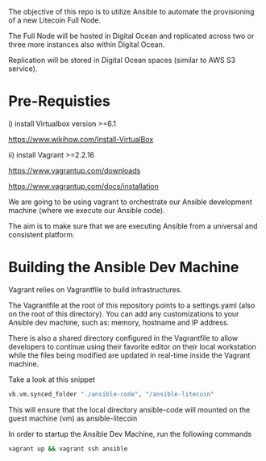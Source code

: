 The objective of this repo is to utilize Ansible to automate the provisioning of a new Litecoin Full Node.

The Full Node will be hosted in Digital Ocean and replicated across two or three more instances also within Digital Ocean.

Replication will be stored in Digital Ocean spaces (similar to AWS S3 service).

# Pre-Requisties 

i) install Virtualbox version >=6.1

https://www.wikihow.com/Install-VirtualBox

ii) install Vagrant >=2.2.16

https://www.vagrantup.com/downloads

https://www.vagrantup.com/docs/installation

We are going to be using vagrant to orchestrate our Ansible development machine (where we execute our Ansible code).

The aim is to make sure that we are executing Ansible from a universal and consistent platform. 



# Building the Ansible Dev Machine

Vagrant relies on Vagrantfile to build infrastructures.

The Vagrantfile at the root of this repository points to a settings.yaml (also on the root of this directory). 
You can add any customizations to your Ansible dev machine, such as: memory, hostname and IP address.

There is also a shared directory configured in the Vagrantfile to allow developers to continue using their favorite editor on their local workstation while the files being modified are updated in real-time inside the Vagrant machine. 

Take a look at this snippet 

```bash
vb.vm.synced_folder "./ansible-code", "/ansible-litecoin"
``` 

This will ensure that the local directory ansible-code will mounted on the guest machine (vm) as ansible-litecoin

In order to startup the Ansible Dev Machine, run the following commands 

```bash
vagrant up && vagrant ssh ansible
``` 

